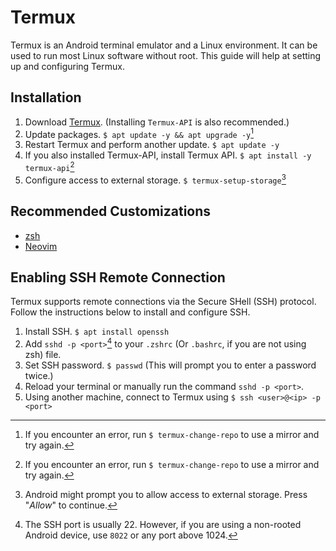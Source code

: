 # Termux

Termux is an Android terminal emulator and a Linux environment. It can be used to run most
Linux software without root. This guide will help at setting up and configuring Termux.

## Installation

1. Download [Termux](https://termux.com/). (Installing `Termux-API` is also recommended.)
2. Update packages. `$ apt update -y && apt upgrade -y`[^1]
3. Restart Termux and perform another update. `$ apt update -y`
3. If you also installed Termux-API, install Termux API. `$ apt install -y termux-api`[^1]
4. Configure access to external storage. `$ termux-setup-storage`[^2]

## Recommended Customizations

- [zsh](https://github.com/SetupGuides/ZSH)
- [Neovim](https://github.com/SetupGuides/Neovim)

## Enabling SSH Remote Connection

Termux supports remote connections via the Secure SHell (SSH) protocol. Follow the instructions below to install and configure SSH.

1. Install SSH. `$ apt install openssh`
2. Add `sshd -p <port>`[^3] to your `.zshrc` (Or `.bashrc`, if you are not using zsh) file.
3. Set SSH password. `$ passwd` (This will prompt you to enter a password twice.)
4. Reload your terminal or manually run the command `sshd -p <port>`.
5. Using another machine, connect to Termux using `$ ssh <user>@<ip> -p <port>`

[^1]: If you encounter an error, run `$ termux-change-repo` to use a mirror and try again.
[^2]: Android might prompt you to allow access to external storage. Press "*Allow*" to continue.
[^3]: The SSH port is usually 22. However, if you are using a non-rooted Android device, use `8022` or any port above 1024.

